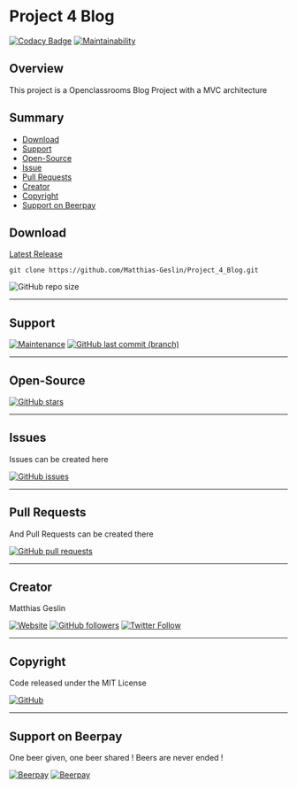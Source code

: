 # Project 4 Blog

[![Codacy Badge](https://api.codacy.com/project/badge/Grade/d637c01fe6e24ea09310dba2bb528378)](https://www.codacy.com/manual/Matthias-Geslin/Project_4_Blog?utm_source=github.com&amp;utm_medium=referral&amp;utm_content=Matthias-Geslin/Project_4_Blog&amp;utm_campaign=Badge_Grade)
[![Maintainability](https://api.codeclimate.com/v1/badges/61dfda2ec54d6c47c300/maintainability)](https://codeclimate.com/github/Matthias-Geslin/Project_4_Blog/maintainability)

## Overview

This project is a Openclassrooms Blog Project with a MVC architecture

## Summary

-   [Download](#download)  
-   [Support](#support)  
-   [Open-Source](#open-source)  
-   [Issue](#Issue)  
-   [Pull Requests](#pull-requests)  
-   [Creator](#creator)  
-   [Copyright](#copyright)  
-   [Support on Beerpay](#support-on-beerpay)  

## Download

[Latest Release](https://github.com/Matthias-Geslin/Project_4_Blog/releases)  

`git clone https://github.com/Matthias-Geslin/Project_4_Blog.git`

![GitHub repo size](https://img.shields.io/github/repo-size/Matthias-Geslin/Project_4_Blog?style=plastic)

---

## Support

[![Maintenance](https://img.shields.io/maintenance/yes/2020)](https://github.com/Matthias-Geslin/Project_4_Blog)
[![GitHub last commit (branch)](https://img.shields.io/github/last-commit/Matthias-Geslin/Project_4_Blog/dev)](https://github.com/Matthias-Geslin/Project_4_Blog/commits/dev)

---

## Open-Source

[![GitHub stars](https://img.shields.io/github/stars/Matthias-Geslin/Project_4_Blog)](https://github.com/Matthias-Geslin/Project_4_Blog)

---

## Issues

Issues can be created here

[![GitHub issues](https://img.shields.io/github/issues/Matthias-Geslin/Project_4_Blog)](https://github.com/Matthias-Geslin/Project_4_Blog/issues)

---

## Pull Requests

And Pull Requests can be created there

[![GitHub pull requests](https://img.shields.io/github/issues-pr/Matthias-Geslin/Project_4_Blog)](https://github.com/Matthias-Geslin/Project_4_Blog/pulls)

---

## Creator

Matthias Geslin

[![Website](https://img.shields.io/website?down_color=red&down_message=offline&label=https%3A%2F%2Fblog.matthias-geslin.fr&url=https%3A%2F%2Fblog.matthias-geslin.fr)](https://blog.matthias-geslin.fr)
[![GitHub followers](https://img.shields.io/github/followers/Matthias-Geslin?label=Github%20%3A%20Matthias-Geslin%20-%20Followers&logo=github)](https://github.com/Matthias-Geslin)
[![Twitter Follow](https://img.shields.io/twitter/follow/Matthiasgeslin?color=blue&logo=twitter&style=plastic)](https://twitter.com/Matthiasgeslin)

---

## Copyright

Code released under the MIT License

[![GitHub](https://img.shields.io/github/license/Matthias-Geslin/Project_4_Blog)](https://github.com/Matthias-Geslin/Project_4_Blog/blob/master/LICENSE)

---

## Support on Beerpay

One beer given, one beer shared ! Beers are never ended !

[![Beerpay](https://beerpay.io/Matthias-Geslin/Project_4_Blog/badge.svg)](https://beerpay.io/Matthias-Geslin/Project_4_Blog)
[![Beerpay](https://beerpay.io/Matthias-Geslin/Project_4_Blog/make-wish.svg)](https://beerpay.io/Matthias-Geslin/Project_4_Blog)
